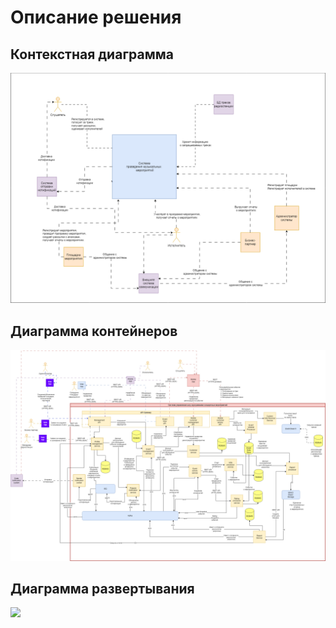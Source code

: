 # Описание решения
## Контекстная диаграмма
![](/diagrams/Context%20Diagram.png)
## Диаграмма контейнеров
![](/diagrams/Container%20Diagram.png)
## Диаграмма развертывания
![](/Deployment%20Diagram.png)
